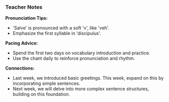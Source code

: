 ### Teacher Notes

**Pronunciation Tips:**
- 'Salve' is pronounced with a soft 'v', like 'veh'.
- Emphasize the first syllable in 'discipulus'.

**Pacing Advice:**
- Spend the first two days on vocabulary introduction and practice.
- Use the chant daily to reinforce pronunciation and rhythm.

**Connections:**
- Last week, we introduced basic greetings. This week, expand on this by incorporating simple sentences.
- Next week, we will delve into more complex sentence structures, building on this foundation.